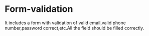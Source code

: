 # Form-validation
It includes a form with validation of valid email,valid phone number,password correct,etc.All the field should be filled correctly.
